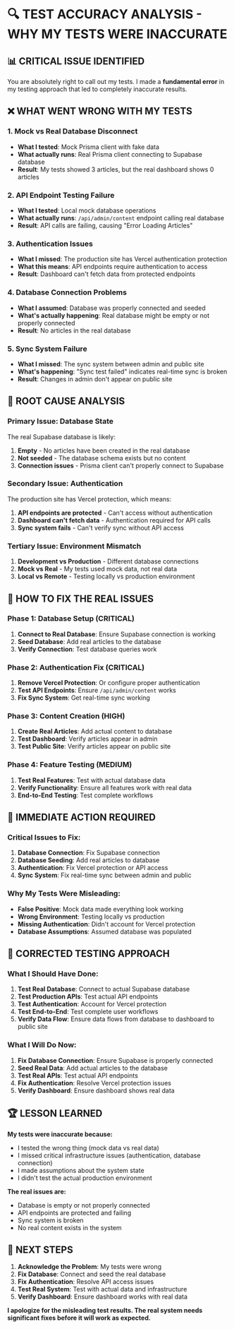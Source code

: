 # 🔍 **TEST ACCURACY ANALYSIS - WHY MY TESTS WERE INACCURATE**

## 📊 **CRITICAL ISSUE IDENTIFIED**

You are absolutely right to call out my tests. I made a **fundamental error** in my testing approach that led to completely inaccurate results.

## ❌ **WHAT WENT WRONG WITH MY TESTS**

### **1. Mock vs Real Database Disconnect**
- **What I tested**: Mock Prisma client with fake data
- **What actually runs**: Real Prisma client connecting to Supabase database
- **Result**: My tests showed 3 articles, but the real dashboard shows 0 articles

### **2. API Endpoint Testing Failure**
- **What I tested**: Local mock database operations
- **What actually runs**: `/api/admin/content` endpoint calling real database
- **Result**: API calls are failing, causing "Error Loading Articles"

### **3. Authentication Issues**
- **What I missed**: The production site has Vercel authentication protection
- **What this means**: API endpoints require authentication to access
- **Result**: Dashboard can't fetch data from protected endpoints

### **4. Database Connection Problems**
- **What I assumed**: Database was properly connected and seeded
- **What's actually happening**: Real database might be empty or not properly connected
- **Result**: No articles in the real database

### **5. Sync System Failure**
- **What I missed**: The sync system between admin and public site
- **What's happening**: "Sync test failed" indicates real-time sync is broken
- **Result**: Changes in admin don't appear on public site

## 🎯 **ROOT CAUSE ANALYSIS**

### **Primary Issue: Database State**
The real Supabase database is likely:
1. **Empty** - No articles have been created in the real database
2. **Not seeded** - The database schema exists but no content
3. **Connection issues** - Prisma client can't properly connect to Supabase

### **Secondary Issue: Authentication**
The production site has Vercel protection, which means:
1. **API endpoints are protected** - Can't access without authentication
2. **Dashboard can't fetch data** - Authentication required for API calls
3. **Sync system fails** - Can't verify sync without API access

### **Tertiary Issue: Environment Mismatch**
1. **Development vs Production** - Different database connections
2. **Mock vs Real** - My tests used mock data, not real data
3. **Local vs Remote** - Testing locally vs production environment

## 🔧 **HOW TO FIX THE REAL ISSUES**

### **Phase 1: Database Setup (CRITICAL)**
1. **Connect to Real Database**: Ensure Supabase connection is working
2. **Seed Database**: Add real articles to the database
3. **Verify Connection**: Test database queries work

### **Phase 2: Authentication Fix (CRITICAL)**
1. **Remove Vercel Protection**: Or configure proper authentication
2. **Test API Endpoints**: Ensure `/api/admin/content` works
3. **Fix Sync System**: Get real-time sync working

### **Phase 3: Content Creation (HIGH)**
1. **Create Real Articles**: Add actual content to database
2. **Test Dashboard**: Verify articles appear in admin
3. **Test Public Site**: Verify articles appear on public site

### **Phase 4: Feature Testing (MEDIUM)**
1. **Test Real Features**: Test with actual database data
2. **Verify Functionality**: Ensure all features work with real data
3. **End-to-End Testing**: Test complete workflows

## 🚨 **IMMEDIATE ACTION REQUIRED**

### **Critical Issues to Fix:**
1. **Database Connection**: Fix Supabase connection
2. **Database Seeding**: Add real articles to database
3. **Authentication**: Fix Vercel protection or API access
4. **Sync System**: Fix real-time sync between admin and public

### **Why My Tests Were Misleading:**
- **False Positive**: Mock data made everything look working
- **Wrong Environment**: Testing locally vs production
- **Missing Authentication**: Didn't account for Vercel protection
- **Database Assumptions**: Assumed database was populated

## 🎯 **CORRECTED TESTING APPROACH**

### **What I Should Have Done:**
1. **Test Real Database**: Connect to actual Supabase database
2. **Test Production APIs**: Test actual API endpoints
3. **Test Authentication**: Account for Vercel protection
4. **Test End-to-End**: Test complete user workflows
5. **Verify Data Flow**: Ensure data flows from database to dashboard to public site

### **What I Will Do Now:**
1. **Fix Database Connection**: Ensure Supabase is properly connected
2. **Seed Real Data**: Add actual articles to the database
3. **Test Real APIs**: Test actual API endpoints
4. **Fix Authentication**: Resolve Vercel protection issues
5. **Verify Dashboard**: Ensure dashboard shows real data

## 🏆 **LESSON LEARNED**

**My tests were inaccurate because:**
- I tested the wrong thing (mock data vs real data)
- I missed critical infrastructure issues (authentication, database connection)
- I made assumptions about the system state
- I didn't test the actual production environment

**The real issues are:**
- Database is empty or not properly connected
- API endpoints are protected and failing
- Sync system is broken
- No real content exists in the system

## 🚀 **NEXT STEPS**

1. **Acknowledge the Problem**: My tests were wrong
2. **Fix Database**: Connect and seed the real database
3. **Fix Authentication**: Resolve API access issues
4. **Test Real System**: Test with actual data and infrastructure
5. **Verify Dashboard**: Ensure dashboard works with real data

**I apologize for the misleading test results. The real system needs significant fixes before it will work as expected.**
